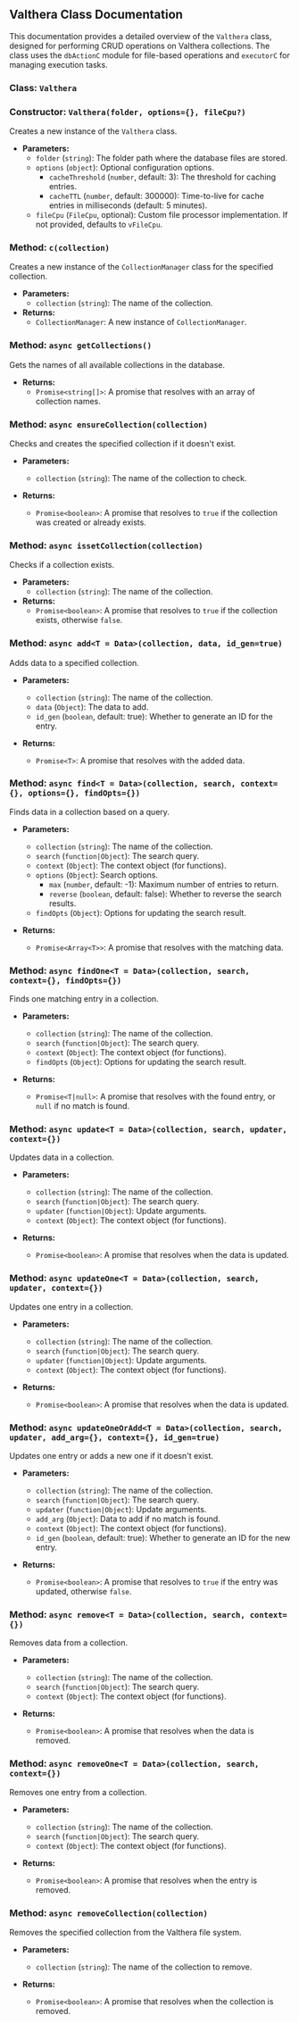 ## Valthera Class Documentation

This documentation provides a detailed overview of the `Valthera` class, designed for performing CRUD operations on Valthera collections. The class uses the `dbActionC` module for file-based operations and `executorC` for managing execution tasks.

### Class: `Valthera`

### Constructor: `Valthera(folder, options={}, fileCpu?)`
Creates a new instance of the `Valthera` class.

- **Parameters:**
  - `folder` (`string`): The folder path where the database files are stored.
  - `options` (`object`): Optional configuration options.
    - `cacheThreshold` (`number`, default: 3): The threshold for caching entries.
    - `cacheTTL` (`number`, default: 300000): Time-to-live for cache entries in milliseconds (default: 5 minutes).
  - `fileCpu` (`FileCpu`, optional): Custom file processor implementation. If not provided, defaults to `vFileCpu`.

### Method: `c(collection)`
Creates a new instance of the `CollectionManager` class for the specified collection.

- **Parameters:**
  - `collection` (`string`): The name of the collection.
- **Returns:**
  - `CollectionManager`: A new instance of `CollectionManager`.

### Method: `async getCollections()`
Gets the names of all available collections in the database.

- **Returns:**
  - `Promise<string[]>`: A promise that resolves with an array of collection names.

### Method: `async ensureCollection(collection)`
Checks and creates the specified collection if it doesn't exist.

- **Parameters:**
  - `collection` (`string`): The name of the collection to check.

- **Returns:**
  - `Promise<boolean>`: A promise that resolves to `true` if the collection was created or already exists.

### Method: `async issetCollection(collection)`
Checks if a collection exists.

- **Parameters:**
  - `collection` (`string`): The name of the collection.
- **Returns:**
  - `Promise<boolean>`: A promise that resolves to `true` if the collection exists, otherwise `false`.

### Method: `async add<T = Data>(collection, data, id_gen=true)`
Adds data to a specified collection.

- **Parameters:**
  - `collection` (`string`): The name of the collection.
  - `data` (`Object`): The data to add.
  - `id_gen` (`boolean`, default: true): Whether to generate an ID for the entry.

- **Returns:**
  - `Promise<T>`: A promise that resolves with the added data.

### Method: `async find<T = Data>(collection, search, context={}, options={}, findOpts={})`
Finds data in a collection based on a query.

- **Parameters:**
  - `collection` (`string`): The name of the collection.
  - `search` (`function|Object`): The search query.
  - `context` (`Object`): The context object (for functions).
  - `options` (`Object`): Search options.
    - `max` (`number`, default: -1): Maximum number of entries to return.
    - `reverse` (`boolean`, default: false): Whether to reverse the search results.
  - `findOpts` (`Object`): Options for updating the search result.

- **Returns:**
  - `Promise<Array<T>>`: A promise that resolves with the matching data.

### Method: `async findOne<T = Data>(collection, search, context={}, findOpts={})`
Finds one matching entry in a collection.

- **Parameters:**
  - `collection` (`string`): The name of the collection.
  - `search` (`function|Object`): The search query.
  - `context` (`Object`): The context object (for functions).
  - `findOpts` (`Object`): Options for updating the search result.

- **Returns:**
  - `Promise<T|null>`: A promise that resolves with the found entry, or `null` if no match is found.

### Method: `async update<T = Data>(collection, search, updater, context={})`
Updates data in a collection.

- **Parameters:**
  - `collection` (`string`): The name of the collection.
  - `search` (`function|Object`): The search query.
  - `updater` (`function|Object`): Update arguments.
  - `context` (`Object`): The context object (for functions).

- **Returns:**
  - `Promise<boolean>`: A promise that resolves when the data is updated.

### Method: `async updateOne<T = Data>(collection, search, updater, context={})`
Updates one entry in a collection.

- **Parameters:**
  - `collection` (`string`): The name of the collection.
  - `search` (`function|Object`): The search query.
  - `updater` (`function|Object`): Update arguments.
  - `context` (`Object`): The context object (for functions).

- **Returns:**
  - `Promise<boolean>`: A promise that resolves when the data is updated.

### Method: `async updateOneOrAdd<T = Data>(collection, search, updater, add_arg={}, context={}, id_gen=true)`
Updates one entry or adds a new one if it doesn't exist.

- **Parameters:**
  - `collection` (`string`): The name of the collection.
  - `search` (`function|Object`): The search query.
  - `updater` (`function|Object`): Update arguments.
  - `add_arg` (`Object`): Data to add if no match is found.
  - `context` (`Object`): The context object (for functions).
  - `id_gen` (`boolean`, default: true): Whether to generate an ID for the new entry.

- **Returns:**
  - `Promise<boolean>`: A promise that resolves to `true` if the entry was updated, otherwise `false`.

### Method: `async remove<T = Data>(collection, search, context={})`
Removes data from a collection.

- **Parameters:**
  - `collection` (`string`): The name of the collection.
  - `search` (`function|Object`): The search query.
  - `context` (`Object`): The context object (for functions).

- **Returns:**
  - `Promise<boolean>`: A promise that resolves when the data is removed.

### Method: `async removeOne<T = Data>(collection, search, context={})`
Removes one entry from a collection.

- **Parameters:**
  - `collection` (`string`): The name of the collection.
  - `search` (`function|Object`): The search query.
  - `context` (`Object`): The context object (for functions).

- **Returns:**
  - `Promise<boolean>`: A promise that resolves when the entry is removed.

### Method: `async removeCollection(collection)`
Removes the specified collection from the Valthera file system.

- **Parameters:**
  - `collection` (`string`): The name of the collection to remove.

- **Returns:**
  - `Promise<boolean>`: A promise that resolves when the collection is removed.
